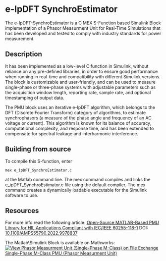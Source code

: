 # e-IpDFT SynchroEstimator

The e-IpDFT-SynchroEstimator is a C MEX S-Function based Simulink Block implementation of a Phasor Measurment Unit for Real-Time Simulations that has been developed and tested to comply with industry standards for power measurement. 

## Description
It has been implemented as a low-level C function in Simulink, without reliance on any pre-defined libraries, in order to ensure good performance when running in real-time and compatibility with different Simulink versions. 
The block is customizable and user-friendly, and can be used to measure single-phase or three-phase systems with adjustable parameters such as the acquisition window length, reporting rate, sample rate, and optional timestamping of output data. 

The PMU block uses an iterative e-IpDFT algorithm, which belongs to the DFT (Discrete Fourier Transform) category of algorithms, to estimate synchrophasors (a measure of the phase angle and frequency of an AC voltage or current). This algorithm is known for its balance of accuracy, computational complexity, and response time, and has been extended to compensate for spectral leakage and interharmonic interference.

## Building from source

To compile this S-function, enter
```
mex e_ipDFT_SynchroEstimator.c
```
at the Matlab command line. The mex command compiles and links the e_ipDFT_SynchroEstimator.c file using the default compiler. The mex command creates a dynamically loadable executable for the Simulink software to use.

## Resources
For more info read the following article:
[Open-Source MATLAB-Based PMU Library for HIL Applications Compliant with IEC/IEEE 60255-118-1](https://ieeexplore.ieee.org/document/9978837/)
DOI: [10.1109/AMPS55790.2022.9978837](http://dx.doi.org/10.1109/AMPS55790.2022.9978837)

The Matlab\Simulink Block is available on Mathworks:
[![View Phasor Measurment Unit (Single-Phase M-Class) on File Exchange](https://www.mathworks.com/matlabcentral/images/matlab-file-exchange.svg)](https://www.mathworks.com/matlabcentral/fileexchange/118190-phasor-measurment-unit-single-phase-m-class)
[Single-Phase M-Class PMU (Phasor Measurment Unit)](https://it.mathworks.com/matlabcentral/fileexchange/118190-single-phase-m-class-pmu-phasor-measurment-unit?s_tid=prof_contriblnk)
